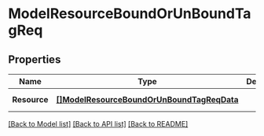 # ModelResourceBoundOrUnBoundTagReq

## Properties
Name | Type | Description | Notes
------------ | ------------- | ------------- | -------------
**Resource** | [**[]ModelResourceBoundOrUnBoundTagReqData**](model.ResourceBoundOrUnBoundTagReqData.md) |  | [default to null]

[[Back to Model list]](../README.md#documentation-for-models) [[Back to API list]](../README.md#documentation-for-api-endpoints) [[Back to README]](../README.md)


